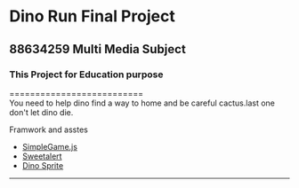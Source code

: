 # Dino Run Final Project
## 88634259 Multi Media Subject
### This Project for Education purpose 
==========================	
You need to help dino find a way to home and be careful cactus.last one don't let dino die.

Framwork and asstes
* [SimpleGame.js](http://aharrisbooks.net/h5g/)
* [Sweetalert](https://github.com/t4t5/sweetalert)
* [Dino Sprite](https://www.gameart2d.com/free-dino-sprites.html)

---------------------------
